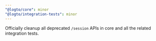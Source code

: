 ```yaml
---
"@logto/core": minor
"@logto/integration-tests": minor
---
```


Officially cleanup all deprecated `/session` APIs in core and all the related integration tests.
